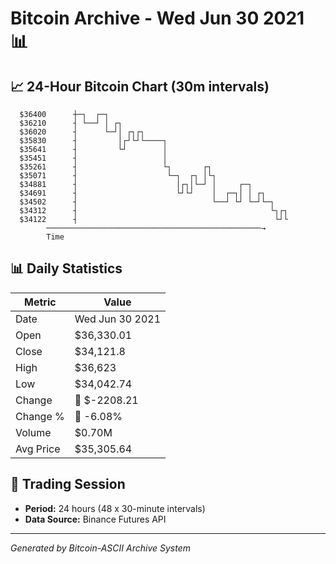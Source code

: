 # Bitcoin Archive - Wed Jun 30 2021 📊

## 📈 24-Hour Bitcoin Chart (30m intervals)

```
  $36400      ┼─┐  ┌─┐                                         
  $36210      ┤ └──┘ │ ┌┐                                      
  $36020      ┤      └─┘│ ┌┐┌┐                                 
  $35830      ┤         │┌┘└┘└────┐                            
  $35641      ┤         └┘        │                            
  $35451      ┤                   │                            
  $35261      ┤                   └┐       ┌┐                  
  $35071      ┤                    └─┐  ┌┐ │└┐                 
  $34881      ┤                      │┌┐│└─┘ │     ┌─┐         
  $34691      ┤                      └┘└┘    │  ┌─┐│ │ ┌┐      
  $34502      ┤                              └──┘ └┘ └─┘└─┐    
  $34312      ┤                                           └┐┌┐ 
  $34122      ┤                                            └┘└ 
        ────────────────────────────────────────────────→
        Time
```

## 📊 Daily Statistics

| Metric | Value |
|--------|-------|
| Date | Wed Jun 30 2021 |
| Open | $36,330.01 |
| Close | $34,121.8 |
| High | $36,623 |
| Low | $34,042.74 |
| Change | 🔴 $-2208.21 |
| Change % | 🔴 -6.08% |
| Volume | $0.70M |
| Avg Price | $35,305.64 |

## 📅 Trading Session

- **Period:** 24 hours (48 x 30-minute intervals)
- **Data Source:** Binance Futures API

---
*Generated by Bitcoin-ASCII Archive System*
